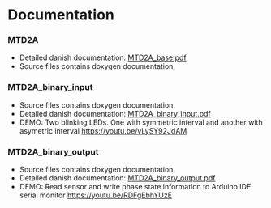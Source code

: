 # Documentation

### MTD2A

* Detailed danish documentation: [MTD2A_base.pdf](https://github.com/MTD2A/MTD2A/blob/main/doc/MTD2A.pdf) 
* Source files contains doxygen documentation.

### MTD2A_binary_input 
* Source files contains doxygen documentation.
* Detailed danish documentation: [MTD2A_binary_input.pdf](https://github.com/MTD2A/MTD2A/blob/main/doc/MTD2A_binary_input.pdf)
* DEMO: Two blinking LEDs. One with symmetric interval and another with asymetric interval https://youtu.be/vLySY92JdAM

### MTD2A_binary_output
* Source files contains doxygen documentation.
* Detailed danish documentation: [MTD2A_binary_output.pdf](https://github.com/MTD2A/MTD2A/blob/main/doc/MTD2A_binary_output.pdf)
* DEMO: Read sensor and write phase state information to Arduino IDE serial monitor https://youtu.be/RDFgEbhYUzE


